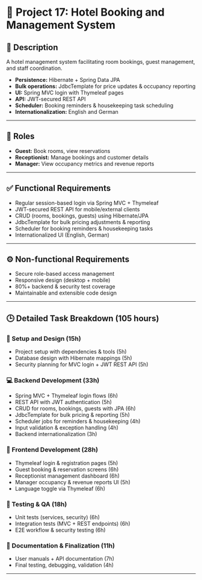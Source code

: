 # 📌 Project 17: Hotel Booking and Management System

## 📝 Description
A hotel management system facilitating room bookings, guest management, and staff coordination.

- **Persistence:** Hibernate + Spring Data JPA
- **Bulk operations:** JdbcTemplate for price updates & occupancy reporting
- **UI:** Spring MVC login with Thymeleaf pages
- **API:** JWT-secured REST API
- **Scheduler:** Booking reminders & housekeeping task scheduling
- **Internationalization:** English and German

---

## 👥 Roles
- **Guest:** Book rooms, view reservations
- **Receptionist:** Manage bookings and customer details
- **Manager:** View occupancy metrics and revenue reports

---

## ✅ Functional Requirements
- Regular session-based login via Spring MVC + Thymeleaf
- JWT-secured REST API for mobile/external clients
- CRUD (rooms, bookings, guests) using Hibernate/JPA
- JdbcTemplate for bulk pricing adjustments & reporting
- Scheduler for booking reminders & housekeeping tasks
- Internationalized UI (English, German)

---

## ⚙️ Non-functional Requirements
- Secure role-based access management
- Responsive design (desktop + mobile)
- 80%+ backend & security test coverage
- Maintainable and extensible code design

---

## 🕒 Detailed Task Breakdown (105 hours)

### 🔧 Setup and Design (15h)
- Project setup with dependencies & tools (5h)
- Database design with Hibernate mappings (5h)
- Security planning for MVC login + JWT REST API (5h)

### 💻 Backend Development (33h)
- Spring MVC + Thymeleaf login flows (6h)
- REST API with JWT authentication (5h)
- CRUD for rooms, bookings, guests with JPA (6h)
- JdbcTemplate for bulk pricing & reporting (5h)
- Scheduler jobs for reminders & housekeeping (4h)
- Input validation & exception handling (4h)
- Backend internationalization (3h)

### 🎨 Frontend Development (28h)
- Thymeleaf login & registration pages (5h)
- Guest booking & reservation screens (6h)
- Receptionist management dashboard (6h)
- Manager occupancy & revenue reports UI (5h)
- Language toggle via Thymeleaf (6h)

### 🧪 Testing & QA (18h)
- Unit tests (services, security) (6h)
- Integration tests (MVC + REST endpoints) (6h)
- E2E workflow & security testing (6h)

### 📖 Documentation & Finalization (11h)
- User manuals + API documentation (7h)
- Final testing, debugging, validation (4h)

---
